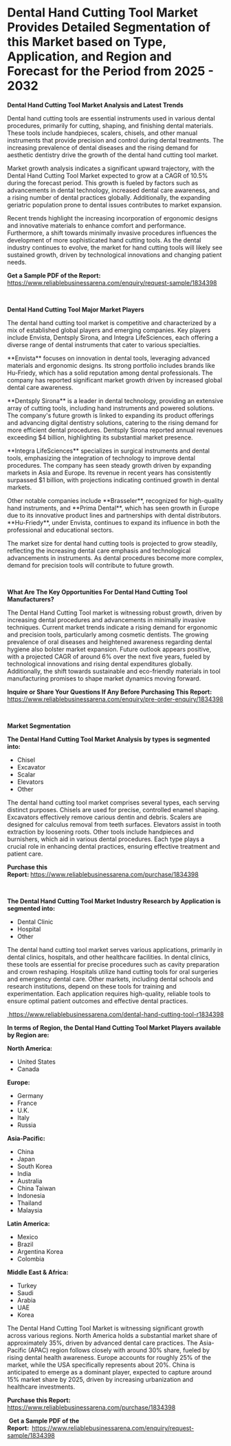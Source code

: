 <p><h1>Dental Hand Cutting Tool Market Provides Detailed Segmentation of this Market based on Type, Application, and Region and Forecast for the Period from 2025 - 2032</h1></p><p><strong>Dental Hand Cutting Tool Market Analysis and Latest Trends</strong></p>
<p><p>Dental hand cutting tools are essential instruments used in various dental procedures, primarily for cutting, shaping, and finishing dental materials. These tools include handpieces, scalers, chisels, and other manual instruments that provide precision and control during dental treatments. The increasing prevalence of dental diseases and the rising demand for aesthetic dentistry drive the growth of the dental hand cutting tool market.</p><p>Market growth analysis indicates a significant upward trajectory, with the Dental Hand Cutting Tool Market expected to grow at a CAGR of 10.5% during the forecast period. This growth is fueled by factors such as advancements in dental technology, increased dental care awareness, and a rising number of dental practices globally. Additionally, the expanding geriatric population prone to dental issues contributes to market expansion.</p><p>Recent trends highlight the increasing incorporation of ergonomic designs and innovative materials to enhance comfort and performance. Furthermore, a shift towards minimally invasive procedures influences the development of more sophisticated hand cutting tools. As the dental industry continues to evolve, the market for hand cutting tools will likely see sustained growth, driven by technological innovations and changing patient needs.</p></p>
<p><strong>Get a Sample PDF of the Report:&nbsp;</strong> <a href="https://www.reliablebusinessarena.com/enquiry/request-sample/1834398?utm_campaign=2488&utm_medium=2&utm_source=Github&utm_content=ia&utm_term=14042025&utm_id=dental-hand-cutting-tool">https://www.reliablebusinessarena.com/enquiry/request-sample/1834398</a></p>
<p>&nbsp;</p>
<p><strong>Dental Hand Cutting Tool Major Market Players</strong></p>
<p><p>The dental hand cutting tool market is competitive and characterized by a mix of established global players and emerging companies. Key players include Envista, Dentsply Sirona, and Integra LifeSciences, each offering a diverse range of dental instruments that cater to various specialties.</p><p>**Envista** focuses on innovation in dental tools, leveraging advanced materials and ergonomic designs. Its strong portfolio includes brands like Hu-Friedy, which has a solid reputation among dental professionals. The company has reported significant market growth driven by increased global dental care awareness.</p><p>**Dentsply Sirona** is a leader in dental technology, providing an extensive array of cutting tools, including hand instruments and powered solutions. The company's future growth is linked to expanding its product offerings and advancing digital dentistry solutions, catering to the rising demand for more efficient dental procedures. Dentsply Sirona reported annual revenues exceeding $4 billion, highlighting its substantial market presence.</p><p>**Integra LifeSciences** specializes in surgical instruments and dental tools, emphasizing the integration of technology to improve dental procedures. The company has seen steady growth driven by expanding markets in Asia and Europe. Its revenue in recent years has consistently surpassed $1 billion, with projections indicating continued growth in dental markets.</p><p>Other notable companies include **Brasseler**, recognized for high-quality hand instruments, and **Prima Dental**, which has seen growth in Europe due to its innovative product lines and partnerships with dental distributors. **Hu-Friedy**, under Envista, continues to expand its influence in both the professional and educational sectors.</p><p>The market size for dental hand cutting tools is projected to grow steadily, reflecting the increasing dental care emphasis and technological advancements in instruments. As dental procedures become more complex, demand for precision tools will contribute to future growth.</p></p>
<p>&nbsp;</p>
<p><strong>What Are The Key Opportunities For Dental Hand Cutting Tool Manufacturers?</strong></p>
<p><p>The Dental Hand Cutting Tool market is witnessing robust growth, driven by increasing dental procedures and advancements in minimally invasive techniques. Current market trends indicate a rising demand for ergonomic and precision tools, particularly among cosmetic dentists. The growing prevalence of oral diseases and heightened awareness regarding dental hygiene also bolster market expansion. Future outlook appears positive, with a projected CAGR of around 6% over the next five years, fueled by technological innovations and rising dental expenditures globally. Additionally, the shift towards sustainable and eco-friendly materials in tool manufacturing promises to shape market dynamics moving forward.</p></p>
<p><strong>Inquire or Share Your Questions If Any Before Purchasing This Report:</strong> <a href="https://www.reliablebusinessarena.com/enquiry/pre-order-enquiry/1834398?utm_campaign=2488&utm_medium=2&utm_source=Github&utm_content=ia&utm_term=14042025&utm_id=dental-hand-cutting-tool">https://www.reliablebusinessarena.com/enquiry/pre-order-enquiry/1834398</a></p>
<p>&nbsp;</p>
<p><strong>Market Segmentation</strong></p>
<p><strong>The Dental Hand Cutting Tool Market Analysis by types is segmented into:</strong></p>
<p><ul><li>Chisel</li><li>Excavator</li><li>Scalar</li><li>Elevators</li><li>Other</li></ul></p>
<p><p>The dental hand cutting tool market comprises several types, each serving distinct purposes. Chisels are used for precise, controlled enamel shaping. Excavators effectively remove carious dentin and debris. Scalers are designed for calculus removal from teeth surfaces. Elevators assist in tooth extraction by loosening roots. Other tools include handpieces and burnishers, which aid in various dental procedures. Each type plays a crucial role in enhancing dental practices, ensuring effective treatment and patient care.</p></p>
<p><strong>Purchase this Report:&nbsp;</strong><a href="https://www.reliablebusinessarena.com/purchase/1834398?utm_campaign=2488&utm_medium=2&utm_source=Github&utm_content=ia&utm_term=14042025&utm_id=dental-hand-cutting-tool">https://www.reliablebusinessarena.com/purchase/1834398</a></p>
<p>&nbsp;</p>
<p><strong>The Dental Hand Cutting Tool Market Industry Research by Application is segmented into:</strong></p>
<p><ul><li>Dental Clinic</li><li>Hospital</li><li>Other</li></ul></p>
<p><p>The dental hand cutting tool market serves various applications, primarily in dental clinics, hospitals, and other healthcare facilities. In dental clinics, these tools are essential for precise procedures such as cavity preparation and crown reshaping. Hospitals utilize hand cutting tools for oral surgeries and emergency dental care. Other markets, including dental schools and research institutions, depend on these tools for training and experimentation. Each application requires high-quality, reliable tools to ensure optimal patient outcomes and effective dental practices.</p></p>
<p><a href="https://www.reliablebusinessarena.com/dental-hand-cutting-tool-r1834398?utm_campaign=2488&utm_medium=2&utm_source=Github&utm_content=ia&utm_term=14042025&utm_id=dental-hand-cutting-tool">&nbsp;https://www.reliablebusinessarena.com/dental-hand-cutting-tool-r1834398</a></p>
<p><strong>In terms of Region, the Dental Hand Cutting Tool Market Players available by Region are:</strong></p>
<p>
    <p> <strong> North America: </strong>
        <ul>
            <li>United States</li>
            <li>Canada</li>
        </ul>
        </p> 
    <p> <strong> Europe: </strong>
        <ul>
            <li>Germany</li>
            <li>France</li>
            <li>U.K.</li>
            <li>Italy</li>
            <li>Russia</li>
        </ul>
        </p> 
    <p> <strong> Asia-Pacific: </strong>
        <ul>
            <li>China</li>
            <li>Japan</li>
            <li>South Korea</li>
            <li>India</li>
            <li>Australia</li>
            <li>China Taiwan</li>
            <li>Indonesia</li>
            <li>Thailand</li>
            <li>Malaysia</li>
        </ul>
        </p> 
    <p> <strong> Latin America: </strong>
        <ul>
            <li>Mexico</li>
            <li>Brazil</li>
            <li>Argentina Korea</li>
            <li>Colombia</li>
        </ul>
        </p> 
    <p> <strong> Middle East & Africa: </strong>
        <ul>
            <li>Turkey</li>
            <li>Saudi</li>
            <li>Arabia</li>
            <li>UAE</li>
            <li>Korea</li>
        </ul>
    </p>
    </p>
<p><p>The Dental Hand Cutting Tool Market is witnessing significant growth across various regions. North America holds a substantial market share of approximately 35%, driven by advanced dental care practices. The Asia-Pacific (APAC) region follows closely with around 30% share, fueled by rising dental health awareness. Europe accounts for roughly 25% of the market, while the USA specifically represents about 20%. China is anticipated to emerge as a dominant player, expected to capture around 15% market share by 2025, driven by increasing urbanization and healthcare investments.</p></p>
<p><strong>Purchase this Report: </strong><a href="https://www.reliablebusinessarena.com/purchase/1834398?utm_campaign=2488&utm_medium=2&utm_source=Github&utm_content=ia&utm_term=14042025&utm_id=dental-hand-cutting-tool">https://www.reliablebusinessarena.com/purchase/1834398</a></p>
<p>&nbsp;<strong>Get a Sample PDF of the Report:&nbsp;&nbsp;</strong><a href="https://www.reliablebusinessarena.com/enquiry/request-sample/1834398?utm_campaign=2488&utm_medium=2&utm_source=Github&utm_content=ia&utm_term=14042025&utm_id=dental-hand-cutting-tool">https://www.reliablebusinessarena.com/enquiry/request-sample/1834398</a></p>
<p><strong></strong></p>
<p><p></p><p></p><p></p></p>
